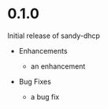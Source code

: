 # 0.1.0

Initial release of sandy-dhcp

* Enhancements
  * an enhancement

* Bug Fixes
  * a bug fix
